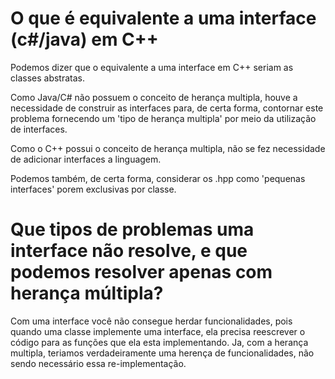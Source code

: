 # O que é equivalente a uma interface (c#/java) em C++
Podemos dizer que o equivalente a uma interface em C++ seriam as classes abstratas. 

Como Java/C# não possuem o conceito de herança multipla, houve a necessidade de construir as interfaces para, de certa forma, contornar este problema
fornecendo um 'tipo de herança multipla' por meio da utilização de interfaces.

Como o C++ possui o conceito de herança multipla, não se fez necessidade de adicionar interfaces a linguagem.

Podemos também, de certa forma, considerar os .hpp como 'pequenas interfaces' porem exclusivas por classe.

# Que tipos de problemas uma interface não resolve, e que podemos resolver apenas com herança múltipla?
Com uma interface você não consegue herdar funcionalidades, pois quando uma classe implemente uma interface, ela precisa reescrever o código para as funções que ela
esta implementando. Ja, com a herança multipla, teriamos verdadeiramente uma herença de funcionalidades, não sendo necessário essa re-implementação.